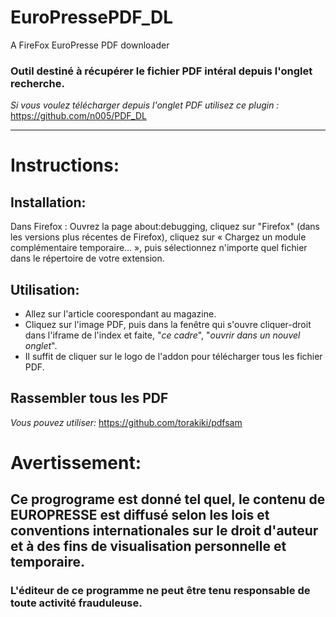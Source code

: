 # EuroPressePDF_DL
A FireFox EuroPresse PDF downloader

### Outil destiné à récupérer le fichier PDF intéral depuis l'onglet recherche.
*Si vous voulez télécharger depuis l'onglet PDF utilisez ce plugin :* https://github.com/n005/PDF_DL  

---
# Instructions:
## Installation:
Dans Firefox : Ouvrez la page about:debugging, cliquez sur "Firefox" (dans les versions plus récentes de Firefox), cliquez sur « Chargez un module complémentaire temporaire… », puis sélectionnez n'importe quel fichier dans le répertoire de votre extension.

## Utilisation:
* Allez sur l'article coorespondant au magazine.
* Cliquez sur l'image PDF, puis dans la fenêtre qui s'ouvre cliquer-droit dans l'iframe de l'index et faite, "*ce cadre*", "*ouvrir dans un nouvel onglet*".
* Il suffit de cliquer sur le logo de l'addon pour télécharger tous les fichier PDF.

## Rassembler tous les PDF
*Vous pouvez utiliser:* https://github.com/torakiki/pdfsam

# Avertissement:
## Ce progrograme est donné tel quel, le contenu de EUROPRESSE est diffusé selon les lois et conventions internationales sur le droit d'auteur et à des fins de visualisation personnelle et temporaire.
### L'éditeur de ce programme ne peut être tenu responsable de toute activité frauduleuse.
